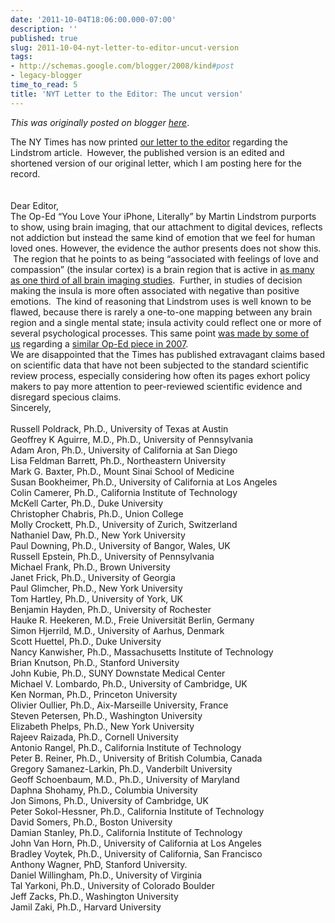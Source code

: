 ```yaml
---
date: '2011-10-04T18:06:00.000-07:00'
description: ''
published: true
slug: 2011-10-04-nyt-letter-to-editor-uncut-version
tags:
- http://schemas.google.com/blogger/2008/kind#post
- legacy-blogger
time_to_read: 5
title: 'NYT Letter to the Editor: The uncut version'
---
```


*This was originally posted on blogger [here](http://www.russpoldrack.org/2011/10/nyt-letter-to-editor-uncut-version.html)*.

The NY Times has now printed <a href="http://www.nytimes.com/2011/10/05/opinion/the-iphone-and-the-brain.html">our letter to the editor</a> regarding the Lindstrom article. &nbsp;However, the published version is an edited and shortened version of our original letter, which I am posting here for the record.<br /><br /><br />Dear Editor,<br />The Op-Ed “You Love Your iPhone, Literally” by Martin Lindstrom purports to show, using brain imaging, that our attachment to digital devices, reflects not addiction but instead the same kind of emotion that we feel for human loved ones. However, the evidence the author presents does not show this. &nbsp;The region that he points to as being “associated with feelings of love and compassion” (the insular cortex) is a brain region that is active in <a href="http://www.nature.com/nmeth/journal/v8/n8/full/nmeth.1635.html">as many as one third of all brain imaging studies</a>. &nbsp;Further, in studies of decision making the insula is more often associated with negative than positive emotions. &nbsp;The kind of reasoning that Lindstrom uses is well known to be flawed, because there is rarely a one-to-one mapping between any brain region and a single mental state; insula activity could reflect one or more of several psychological processes. This same point <a href="http://www.nytimes.com/2007/11/14/opinion/lweb14brain.html">was made by some of us</a>&nbsp;regarding a <a href="http://www.nytimes.com/2007/11/11/opinion/11freedman.html)">similar Op-Ed piece in 2007</a>. <br />We are disappointed that the Times has published extravagant claims based on scientific data that have not been subjected to the standard scientific review process, especially considering how often its pages exhort policy makers to pay more attention to peer-reviewed scientific evidence and disregard specious claims.<br />Sincerely,<br /><br />Russell Poldrack, Ph.D., University of Texas at Austin<br />Geoffrey K Aguirre, M.D., Ph.D., University of Pennsylvania<br />Adam Aron, Ph.D., University of California at San Diego<br />Lisa Feldman Barrett, Ph.D., Northeastern University<br />Mark G. Baxter, Ph.D., Mount Sinai School of Medicine<br />Susan Bookheimer, Ph.D., University of California at Los Angeles<br />Colin Camerer, Ph.D., California Institute of Technology<br />McKell Carter, Ph.D., Duke University<br />Christopher Chabris, Ph.D., Union College<br />Molly Crockett, Ph.D., University of Zurich, Switzerland<br />Nathaniel Daw, Ph.D., New York University<br />Paul Downing, Ph.D., University of Bangor, Wales, UK<br />Russell Epstein, Ph.D., University of Pennsylvania<br />Michael Frank, Ph.D., Brown University<br />Janet Frick, Ph.D., University of Georgia<br />Paul Glimcher, Ph.D., New York University<br />Tom Hartley, Ph.D., University of York, UK<br />Benjamin Hayden, Ph.D., University of Rochester<br />Hauke R. Heekeren, M.D., Freie Universität Berlin, Germany<br />Simon Hjerrild, M.D., University of Aarhus, Denmark<br />Scott Huettel, Ph.D., Duke University<br />Nancy Kanwisher, Ph.D., Massachusetts Institute of Technology<br />Brian Knutson, Ph.D., Stanford University<br />John Kubie, Ph.D., SUNY Downstate Medical Center<br />Michael V. Lombardo, Ph.D., University of Cambridge, UK<br />Ken Norman, Ph.D., Princeton University<br />Olivier Oullier, Ph.D., Aix-Marseille University, France<br />Steven Petersen, Ph.D., Washington University<br />Elizabeth Phelps, Ph.D., New York University<br />Rajeev Raizada, Ph.D., Cornell University<br />Antonio Rangel, Ph.D., California Institute of Technology<br />Peter B. Reiner, Ph.D., University of British Columbia, Canada<br />Gregory Samanez-Larkin, Ph.D., Vanderbilt University<br />Geoff Schoenbaum, M.D., Ph.D., University of Maryland<br />Daphna Shohamy, Ph.D., Columbia University<br />Jon Simons, Ph.D., University of Cambridge, UK<br />Peter Sokol-Hessner, Ph.D., California Institute of Technology<br />David Somers, Ph.D., Boston University<br />Damian Stanley, Ph.D., California Institute of Technology<br />John Van Horn, Ph.D., University of California at Los Angeles<br />Bradley Voytek, Ph.D., University of California, San Francisco<br />Anthony Wagner, PhD, Stanford University.<br />Daniel Willingham, Ph.D., University of Virginia<br />Tal Yarkoni, Ph.D., University of Colorado Boulder<br />Jeff Zacks, Ph.D., Washington University<br />Jamil Zaki, Ph.D., Harvard University